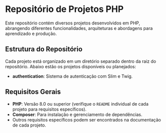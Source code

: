 # Repositório de Projetos PHP

Este repositório contém diversos projetos desenvolvidos em PHP, abrangendo diferentes funcionalidades, arquiteturas e abordagens para aprendizado e produção.

## Estrutura do Repositório

Cada projeto está organizado em um diretório separado dentro da raiz do repositório. Abaixo estão os projetos disponíveis ou planejados:

- **authentication**: Sistema de autenticação com Slim e Twig.

## Requisitos Gerais
- **PHP**: Versão 8.0 ou superior (verifique o `README` individual de cada projeto para requisitos específicos).
- **Composer**: Para instalação e gerenciamento de dependências.
- Outros requisitos específicos podem ser encontrados na documentação de cada projeto.
